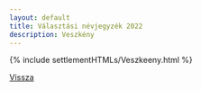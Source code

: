 ```yaml
---
layout: default
title: Választási névjegyzék 2022
description: Veszkény
---
```


{% include settlementHTMLs/Veszkeeny.html %}

[Vissza](../)